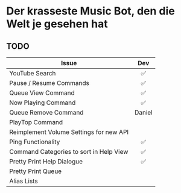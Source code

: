 # Der krasseste Music Bot, den die Welt je gesehen hat
## TODO
| Issue                                   | Dev                |
|-----------------------------------------|:------------------:|
| YouTube Search                          | :white_check_mark: |
| Pause / Resume Commands                 | :white_check_mark: |
| Queue View Command                      | :white_check_mark: |
| Now Playing Command                     | :white_check_mark: |
| Queue Remove Command                    | Daniel             |
| PlayTop Command                         |                    |
| Reimplement Volume Settings for new API |                    |
| Ping Functionality                      | :white_check_mark: |
| Command Categories to sort in Help View | :white_check_mark: |
| Pretty Print Help Dialogue              | :white_check_mark: |
| Pretty Print Queue                      |                    |
| Alias Lists                             |                    |
